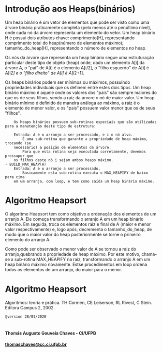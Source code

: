 # Introdução aos Heaps(binários)
   Um heap binário é um vetor de elementos que pode ser visto como uma árvore binária praticamente completa (pelo menos até o penúltimo nível), onde cada nó da árvore representa um elemento do vetor. Um heap binário H é possui dois atributos chave: comprimento[H], representando comprimento total do heap(número de elementos máximo); tamanho_do_heap[H], representando o número de elementos no heap. 
   
   Os nós da árvore que representa um heap binário segue uma estruturação particular deste tipo de objeto (heap) onde, dado um elemento A[i] da árvore A, o "pai" de A[i] é o elemento A[i/2], o "filho esquerdo" de A[i] é A[i*2] e o "filho direito" de A[i] é A[i*2+1].
   
   Os heaps binários podem ser mínimos ou máximos, possuindo propriedades individuais que os definem entre estes dois tipos. Um heap binário máximo é aquele onde os valores dos "pais" são sempre maiores do que os de seus filhos, sendo a raiz da árvore o nó de maior valor. Um heap binário mínimo é definido de maneira análoga ao máximo, a raiz é o elemento de menor valor, e os "pais" possuem valor menor que os de seus "filhos".
   
        Os heaps binários possuem sub-rotinas especiais que são utilizadas para a manutenção deste tipo de estrutura:
        
        Entrada: A é o arranjo a ser processado, e i o nó alvo.
            É uma sub-rotina que garante a propriedade de heap máximo, trocando (se
        necessário) a posição de elementos da árvore.
            Para que esta rotina seja executada corretamente, devemos pressupor que
        os filhos deste nó i sejam ambos heaps máximo.
    - BUILD_MAX_HEAP(A)
        Entrada: A é o arranjo a ser processado.
            Basicamente esta sub-rotina executa o MAX_HEAPIFY de baixo para cima
        em um arranjo, com loop, e tem como saída um heap binário máximo.
        
 # Algoritmo Heapsort
   O algoritmo Heapsort tem como objetivo a ordenação dos elementos de um arranjo A. Ele começa transformando o arranjo A em um heap binário máximo. Em seguida, troca os elementos raiz e final de A (maior e menor valor respectivamente) e, logo após, decrementa o tamanho_do_heap, de modo que o maior valor do heap posteriormente se torne o primeiro elemento do arranjo A. 
   
   Como pode ser observado o menor valor de A se tornou a raiz do arranjo,quebrando a propriedade de heap máximo. Por este motivo, chama-se a sub-rotina MAX_HEAPIFY na raiz, transformando o arranjo A em um heap binário máximo novamente. Estse procedimentos em loop ordena todos os elementos de um arranjo, do maior para o menor.

# Algoritmo Heapsort
Algoritmos: teoria e prática. TH Cormen, CE Leiserson, RL Rivest, C Stein. Editora Campus 2, 2002.
    

    @version 28/01/2020

#   
#### Thomás Augusto Gouveia Chaves - CI/UFPB
#### thomaschaves@cc.ci.ufpb.br
